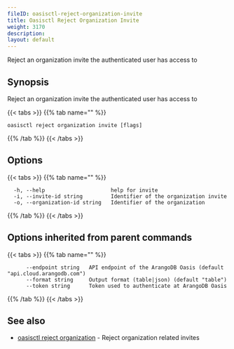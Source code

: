 ```yaml
---
fileID: oasisctl-reject-organization-invite
title: Oasisctl Reject Organization Invite
weight: 3170
description: 
layout: default
---
```

Reject an organization invite the authenticated user has access to

## Synopsis

Reject an organization invite the authenticated user has access to

{{< tabs >}}
{{% tab name="" %}}
```
oasisctl reject organization invite [flags]
```
{{% /tab %}}
{{< /tabs >}}

## Options

{{< tabs >}}
{{% tab name="" %}}
```
  -h, --help                     help for invite
  -i, --invite-id string         Identifier of the organization invite
  -o, --organization-id string   Identifier of the organization
```
{{% /tab %}}
{{< /tabs >}}

## Options inherited from parent commands

{{< tabs >}}
{{% tab name="" %}}
```
      --endpoint string   API endpoint of the ArangoDB Oasis (default "api.cloud.arangodb.com")
      --format string     Output format (table|json) (default "table")
      --token string      Token used to authenticate at ArangoDB Oasis
```
{{% /tab %}}
{{< /tabs >}}

## See also

* [oasisctl reject organization](oasisctl-reject-organization)	 - Reject organization related invites


